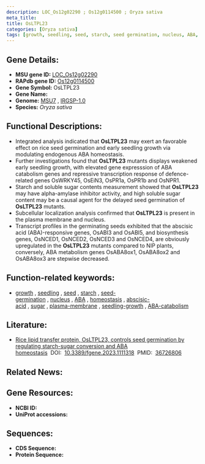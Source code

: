 ```yaml
---
description: LOC_Os12g02290 ; Os12g0114500 ; Oryza sativa
meta_title:
title: OsLTPL23
categories: [Oryza sativa]
tags: [growth, seedling, seed, starch, seed germination, nucleus, ABA, homeostasis, abscisic acid, sugar, plasma membrane,  ABA , seedling growth, ABA catabolism]
---
```


## Gene Details:
- **MSU gene ID:** [LOC_Os12g02290](http://rice.uga.edu/cgi-bin/ORF_infopage.cgi?orf=LOC_Os12g02290)  
- **RAPdb gene ID:** [Os12g0114500](https://rapdb.dna.affrc.go.jp/locus/?name=Os12g0114500)  
- **Gene Symbol:** OsLTPL23
- **Gene Name:**
- **Genome:**  [MSU7](http://rice.uga.edu/)&nbsp;,&nbsp;[IRGSP-1.0](https://rapdb.dna.affrc.go.jp/download/irgsp1.html)
- **Species:** *Oryza sativa*

## Functional Descriptions:
   - Integrated analysis indicated that **OsLTPL23** may exert an favorable effect on rice seed germination and early seedling growth via modulating endogenous ABA homeostasis.
   - Further investigations found that **OsLTPL23** mutants displays weakened early seedling growth, with elevated gene expresssion of ABA catabolism genes and repressive transcription response of defence-related genes OsWRKY45, OsEiN3, OsPR1a, OsPR1b and OsNPR1.
   - Starch and soluble sugar contents measurement showed that **OsLTPL23** may have alpha-amylase inhibitor activity, and high soluble sugar content may be a causal agent for the delayed seed germination of **OsLTPL23** mutants.
   - Subcellular localization analysis confirmed that **OsLTPL23** is present in the plasma membrane and nucleus.
   - Transcript profiles in the germinating seeds exhibited that the abscisic acid (ABA)-responsive genes, OsABI3 and OsABI5, and biosynthesis genes, OsNCED1, OsNCED2, OsNCED3 and OsNCED4, are obviously upregulated in the **OsLTPL23** mutants compared to NIP plants, conversely, ABA metabolism genes OsABA8ox1, OsABA8ox2 and OsABA8ox3 are stepwise decreased.

## Function-related keywords:
   - [growth](/tags/growth/)&nbsp;,&nbsp;[seedling](/tags/seedling/)&nbsp;,&nbsp;[seed](/tags/seed/)&nbsp;,&nbsp;[starch](/tags/starch/)&nbsp;,&nbsp;[seed-germination](/tags/seed-germination/)&nbsp;,&nbsp;[nucleus](/tags/nucleus/)&nbsp;,&nbsp;[ABA](/tags/ABA/)&nbsp;,&nbsp;[homeostasis](/tags/homeostasis/)&nbsp;,&nbsp;[abscisic-acid](/tags/abscisic-acid/)&nbsp;,&nbsp;[sugar](/tags/sugar/)&nbsp;,&nbsp;[plasma-membrane](/tags/plasma-membrane/)&nbsp;,&nbsp;[seedling-growth](/tags/seedling-growth/)&nbsp;,&nbsp;[ABA-catabolism](/tags/ABA-catabolism/)

## Literature:
   - [Rice lipid transfer protein, OsLTPL23, controls seed germination by regulating starch-sugar conversion and ABA homeostasis](https://www.doi.org/10.3389/fgene.2023.1111318)&nbsp;&nbsp;DOI:&nbsp;&nbsp;[10.3389/fgene.2023.1111318](https://www.doi.org/10.3389/fgene.2023.1111318)&nbsp;&nbsp;PMID:&nbsp;&nbsp;[36726806](https://pubmed.ncbi.nlm.nih.gov/36726806/)

## Related News:

## Gene Resources:
- **NCBI ID:**  []()
- **UniProt accessions:** [](https://www.uniprot.org/uniprotkb//entry)

## Sequences:
- **CDS Sequence:**
- **Protein Sequence:**

